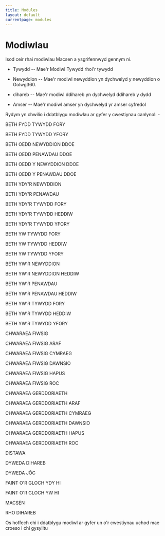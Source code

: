 ```yaml
---
title: Modules
layout: default
currentpage: modules
---
```


Modiwlau
===

Isod ceir rhai modiwlau Macsen a ysgrifennwyd gennym ni.

- Tywydd -- Mae'r Modiwl Tywydd rhoi'r tywydd

- Newyddion -- Mae'r modiwl newyddion yn dychwelyd y newyddion o Golwg360.

- dihareb -- Mae'r modiwl ddihareb yn dychwelyd ddihareb y dydd

- Amser -- Mae'r modiwl amser yn dychwelyd yr amser cyfredol

Rydym yn chwilio i ddatblygu modiwlau ar gyfer y cwestiynau canlynol: -
  
  BETH FYDD TYWYDD FORY 
  
  BETH FYDD TYWYDD YFORY 
  
  BETH OEDD NEWYDDION DDOE 
  
  BETH OEDD PENAWDAU DDOE 
  
  BETH OEDD Y NEWYDDION DDOE 
  
  BETH OEDD Y PENAWDAU DDOE 
  
  BETH YDY'R NEWYDDION 
  
  BETH YDY'R PENAWDAU 
  
  BETH YDY'R TYWYDD FORY 
  
  BETH YDY'R TYWYDD HEDDIW 
  
  BETH YDY'R TYWYDD YFORY 
  
  BETH YW TYWYDD FORY 
  
  BETH YW TYWYDD HEDDIW 
  
  BETH YW TYWYDD YFORY 
  
  BETH YW'R NEWYDDION 
  
  BETH YW'R NEWYDDION HEDDIW 
  
  BETH YW'R PENAWDAU 
  
  BETH YW'R PENAWDAU HEDDIW 
  
  BETH YW'R TYWYDD FORY 
  
  BETH YW'R TYWYDD HEDDIW 
  
  BETH YW'R TYWYDD YFORY 
  
  CHWARAEA FIWSIG 
  
  CHWARAEA FIWSIG ARAF 
  
  CHWARAEA FIWSIG CYMRAEG 
  
  CHWARAEA FIWSIG DAWNSIO 
  
  CHWARAEA FIWSIG HAPUS 
  
  CHWARAEA FIWSIG ROC 
  
  CHWARAEA GERDDORIAETH 
  
  CHWARAEA GERDDORIAETH ARAF 
  
  CHWARAEA GERDDORIAETH CYMRAEG 
  
  CHWARAEA GERDDORIAETH DAWNSIO 
  
  CHWARAEA GERDDORIAETH HAPUS 
  
  CHWARAEA GERDDORIAETH ROC 
  
  DISTAWA 
  
  DYWEDA DIHAREB 
  
  DYWEDA JÔC 
  
  FAINT O'R GLOCH YDY HI 
  
  FAINT O'R GLOCH YW HI 
  
  MACSEN 
  
  RHO DIHAREB 

Os hoffech chi i ddatblygu modiwl ar gyfer un o'r cwestiynau uchod mae croeso i chi gysylltu
